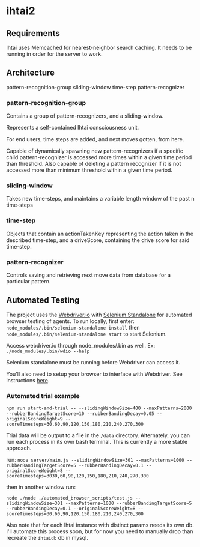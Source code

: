 # ihtai2

## Requirements
Ihtai uses Memcached for nearest-neighbor search caching. It needs to be running in order for the server to work.

## Architecture
pattern-recognition-group
  sliding-window
    time-step
  pattern-recognizer

### pattern-recognition-group
Contains a group of pattern-recognizers, and a sliding-window.

Represents a self-contained Ihtai consciousness unit.

For end users, time steps are added, and next moves gotten, from here.

Capable of dynamically spawning new pattern-recognizers if a specific child pattern-recognizer is 
accessed more times within a given time period than threshold. Also capable of deleting a pattern recognizer
if it is not accessed more than minimum threshold within a given time period.

### sliding-window
Takes new time-steps, and maintains a variable length window of the past n time-steps


### time-step
Objects that contain an actionTakenKey representing the action taken in the described time-step,
and a driveScore, containing the drive score for said time-step.


### pattern-recognizer
Controls saving and retrieving next move data from database for a particular pattern. 

## Automated Testing
The project uses the [Webdriver.io](http://webdriver.io/) with [Selenium Standalone](https://github.com/vvo/selenium-standalone) for automated browser testing of agents.
To run locally, first enter:
`node_modules/.bin/selenium-standalone install` then
`node_modules/.bin/selenium-standalone start` to start Selenium.

Access webdriver.io through node_modules/.bin as well. Ex:
`./node_modules/.bin/wdio --help`

Selenium standalone must be running before Webdriver can access it.

You'll also need to setup your browser to interface with Webdriver. See instructions [here](http://webdriver.io/guide/getstarted/install.html#Setup-Chrome).

### Automated trial example
`npm run start-and-trial -- --slidingWindowSize=400 --maxPatterns=2000 --rubberBandingTargetScore=10 --rubberBandingDecay=0.05 --originalScoreWeight=9 --scoreTimesteps=30,60,90,120,150,180,210,240,270,300`

Trial data will be output to a file in the `/data` directory.
Alternately, you can run each process in its own bash terminal. This is currently a more stable approach.

run:
`node server/main.js --slidingWindowSize=301 --maxPatterns=1000 --rubberBandingTargetScore=5 --rubberBandingDecay=0.1 --originalScoreWeight=8 --scoreTimesteps=3030,60,90,120,150,180,210,240,270,300`

then in another window run:

`node ./node ./automated_browser_scripts/test.js --slidingWindowSize=301 --maxPatterns=1000 --rubberBandingTargetScore=5 --rubberBandingDecay=0.1 --originalScoreWeight=8 --scoreTimesteps=30,60,90,120,150,180,210,240,270,300`

Also note that for each Ihtai instance with distinct params needs its own db. I'll automate this process soon, but for now you need to manually drop than recreate the `ihtaidb` db in mysql.
